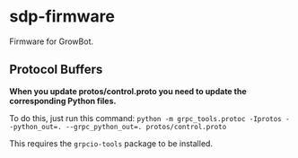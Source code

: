 # sdp-firmware
Firmware for GrowBot.

## Protocol Buffers

**When you update protos/control.proto you need to update the corresponding Python files.**

To do this, just run this command: `python -m grpc_tools.protoc -Iprotos --python_out=. --grpc_python_out=. protos/control.proto`

This requires the `grpcio-tools` package to be installed.
